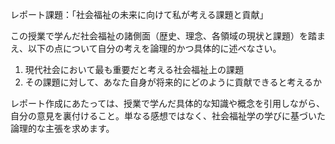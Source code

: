 レポート課題：「社会福祉の未来に向けて私が考える課題と貢献」

この授業で学んだ社会福祉の諸側面（歴史、理念、各領域の現状と課題）を踏まえ、以下の点について自分の考えを論理的かつ具体的に述べなさい。

1. 現代社会において最も重要だと考える社会福祉上の課題
2. その課題に対して、あなた自身が将来的にどのように貢献できると考えるか

レポート作成にあたっては、授業で学んだ具体的な知識や概念を引用しながら、自分の意見を裏付けること。単なる感想ではなく、社会福祉学の学びに基づいた論理的な主張を求めます。